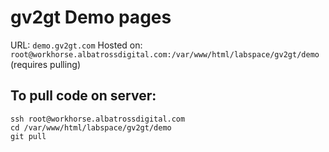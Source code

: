 # gv2gt Demo pages

URL: `demo.gv2gt.com`
Hosted on: `root@workhorse.albatrossdigital.com:/var/www/html/labspace/gv2gt/demo`
(requires pulling)


## To pull code on server:
```
ssh root@workhorse.albatrossdigital.com
cd /var/www/html/labspace/gv2gt/demo
git pull
```